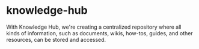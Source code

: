 # knowledge-hub
With Knowledge Hub, we're creating a centralized repository where all kinds of information, such as documents, wikis, how-tos, guides, and other resources, can be stored and accessed.
